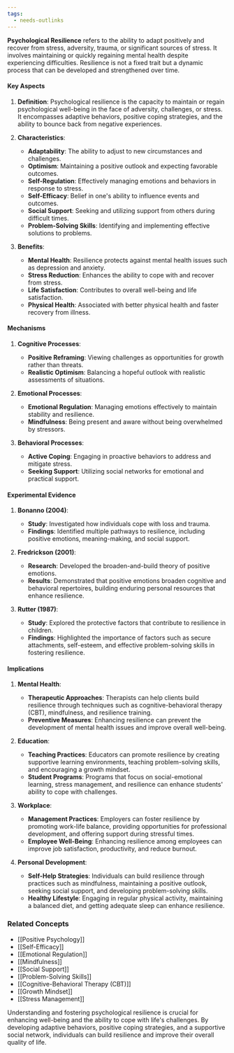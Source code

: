 ```yaml
---
tags:
  - needs-outlinks
---
```


**Psychological Resilience** refers to the ability to adapt positively and recover from stress, adversity, trauma, or significant sources of stress. It involves maintaining or quickly regaining mental health despite experiencing difficulties. Resilience is not a fixed trait but a dynamic process that can be developed and strengthened over time.

#### Key Aspects

1. **Definition**:
   Psychological resilience is the capacity to maintain or regain psychological well-being in the face of adversity, challenges, or stress. It encompasses adaptive behaviors, positive coping strategies, and the ability to bounce back from negative experiences.

2. **Characteristics**:
   - **Adaptability**: The ability to adjust to new circumstances and challenges.
   - **Optimism**: Maintaining a positive outlook and expecting favorable outcomes.
   - **Self-Regulation**: Effectively managing emotions and behaviors in response to stress.
   - **Self-Efficacy**: Belief in one's ability to influence events and outcomes.
   - **Social Support**: Seeking and utilizing support from others during difficult times.
   - **Problem-Solving Skills**: Identifying and implementing effective solutions to problems.

3. **Benefits**:
   - **Mental Health**: Resilience protects against mental health issues such as depression and anxiety.
   - **Stress Reduction**: Enhances the ability to cope with and recover from stress.
   - **Life Satisfaction**: Contributes to overall well-being and life satisfaction.
   - **Physical Health**: Associated with better physical health and faster recovery from illness.

#### Mechanisms

1. **Cognitive Processes**:
   - **Positive Reframing**: Viewing challenges as opportunities for growth rather than threats.
   - **Realistic Optimism**: Balancing a hopeful outlook with realistic assessments of situations.

2. **Emotional Processes**:
   - **Emotional Regulation**: Managing emotions effectively to maintain stability and resilience.
   - **Mindfulness**: Being present and aware without being overwhelmed by stressors.

3. **Behavioral Processes**:
   - **Active Coping**: Engaging in proactive behaviors to address and mitigate stress.
   - **Seeking Support**: Utilizing social networks for emotional and practical support.

#### Experimental Evidence

1. **Bonanno (2004)**:
   - **Study**: Investigated how individuals cope with loss and trauma.
   - **Findings**: Identified multiple pathways to resilience, including positive emotions, meaning-making, and social support.

2. **Fredrickson (2001)**:
   - **Research**: Developed the broaden-and-build theory of positive emotions.
   - **Results**: Demonstrated that positive emotions broaden cognitive and behavioral repertoires, building enduring personal resources that enhance resilience.

3. **Rutter (1987)**:
   - **Study**: Explored the protective factors that contribute to resilience in children.
   - **Findings**: Highlighted the importance of factors such as secure attachments, self-esteem, and effective problem-solving skills in fostering resilience.

#### Implications

1. **Mental Health**:
   - **Therapeutic Approaches**: Therapists can help clients build resilience through techniques such as cognitive-behavioral therapy (CBT), mindfulness, and resilience training.
   - **Preventive Measures**: Enhancing resilience can prevent the development of mental health issues and improve overall well-being.

2. **Education**:
   - **Teaching Practices**: Educators can promote resilience by creating supportive learning environments, teaching problem-solving skills, and encouraging a growth mindset.
   - **Student Programs**: Programs that focus on social-emotional learning, stress management, and resilience can enhance students' ability to cope with challenges.

3. **Workplace**:
   - **Management Practices**: Employers can foster resilience by promoting work-life balance, providing opportunities for professional development, and offering support during stressful times.
   - **Employee Well-Being**: Enhancing resilience among employees can improve job satisfaction, productivity, and reduce burnout.

4. **Personal Development**:
   - **Self-Help Strategies**: Individuals can build resilience through practices such as mindfulness, maintaining a positive outlook, seeking social support, and developing problem-solving skills.
   - **Healthy Lifestyle**: Engaging in regular physical activity, maintaining a balanced diet, and getting adequate sleep can enhance resilience.

### Related Concepts

- [[Positive Psychology]]
- [[Self-Efficacy]]
- [[Emotional Regulation]]
- [[Mindfulness]]
- [[Social Support]]
- [[Problem-Solving Skills]]
- [[Cognitive-Behavioral Therapy (CBT)]]
- [[Growth Mindset]]
- [[Stress Management]]

Understanding and fostering psychological resilience is crucial for enhancing well-being and the ability to cope with life's challenges. By developing adaptive behaviors, positive coping strategies, and a supportive social network, individuals can build resilience and improve their overall quality of life.